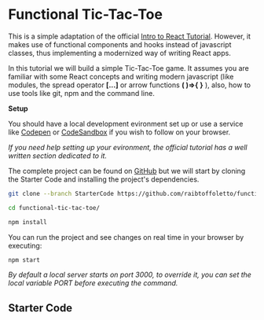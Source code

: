 # Functional Tic-Tac-Toe

This is a simple adaptation of the official [Intro to React Tutorial](https://reactjs.org/tutorial/tutorial.html). However, it makes use of functional components and hooks instead of javascript classes, thus implementing a modernized way of writing React apps.

In this tutorial we will build a simple Tic-Tac-Toe game. It assumes you are familiar with some React concepts and writing modern javascript (like modules, the spread operator **[...]** or arrow functions **( )=>{ }** ), also, how to use tools like git, npm and the command line.

**Setup**

You should have a local development evironment set up or use a service like [Codepen](https://codesandbox.io) or [CodeSandbox](https://codesandbox.io) if you wish to follow on your browser.

_If you need help setting up your evironment, the official tutorial has a well written section dedicated to it._

The complete project can be found on [GitHub](https://github.com/raibtoffoletto/functional-tic-tac-toe) but we will start by cloning the Starter Code and installing the project's dependencies.

```bash
git clone --branch StarterCode https://github.com/raibtoffoletto/functional-tic-tac-toe.git

cd functional-tic-tac-toe/

npm install
```

You can run the project and see changes on real time in your browser by executing:

```bash
npm start
```

_By default a local server starts on port 3000, to override it, you can set the local variable PORT before executing the command._

## Starter Code
